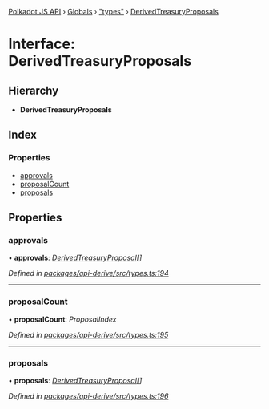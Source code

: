 [Polkadot JS API](../README.md) › [Globals](../globals.md) › ["types"](../modules/_types_.md) › [DerivedTreasuryProposals](_types_.derivedtreasuryproposals.md)

# Interface: DerivedTreasuryProposals

## Hierarchy

* **DerivedTreasuryProposals**

## Index

### Properties

* [approvals](_types_.derivedtreasuryproposals.md#approvals)
* [proposalCount](_types_.derivedtreasuryproposals.md#proposalcount)
* [proposals](_types_.derivedtreasuryproposals.md#proposals)

## Properties

###  approvals

• **approvals**: *[DerivedTreasuryProposal](_types_.derivedtreasuryproposal.md)[]*

*Defined in [packages/api-derive/src/types.ts:194](https://github.com/polkadot-js/api/blob/82828d8e09/packages/api-derive/src/types.ts#L194)*

___

###  proposalCount

• **proposalCount**: *ProposalIndex*

*Defined in [packages/api-derive/src/types.ts:195](https://github.com/polkadot-js/api/blob/82828d8e09/packages/api-derive/src/types.ts#L195)*

___

###  proposals

• **proposals**: *[DerivedTreasuryProposal](_types_.derivedtreasuryproposal.md)[]*

*Defined in [packages/api-derive/src/types.ts:196](https://github.com/polkadot-js/api/blob/82828d8e09/packages/api-derive/src/types.ts#L196)*
